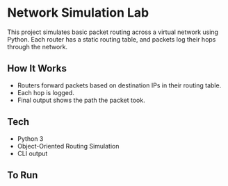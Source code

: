 # Network Simulation Lab

This project simulates basic packet routing across a virtual network using Python. Each router has a static routing table, and packets log their hops through the network.

##  How It Works

- Routers forward packets based on destination IPs in their routing table.
- Each hop is logged.
- Final output shows the path the packet took.

##  Tech

- Python 3
- Object-Oriented Routing Simulation
- CLI output

##  To Run

